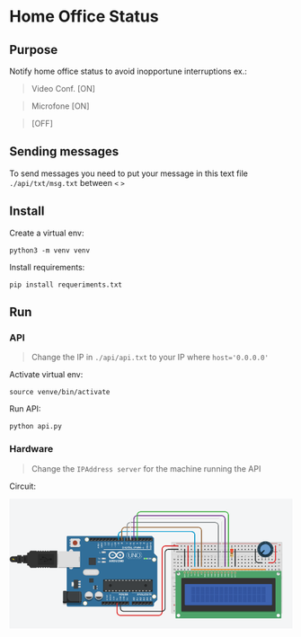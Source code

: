 # **Home Office Status**

## **Purpose**

Notify home office status to avoid inopportune interruptions ex.: 

> Video Conf. [ON]

> Microfone [ON]

> [OFF]


## **Sending messages**

To send messages you need to put your message in this text file `./api/txt/msg.txt` between `<` `>`

## **Install**

Create a virtual env:

    python3 -m venv venv

Install requirements:

    pip install requeriments.txt

## Run

### API

> Change the IP in `./api/api.txt` to your IP where `host='0.0.0.0'`

Activate virtual env:

    source venve/bin/activate

Run API:

    python api.py

### Hardware

> Change the `IPAddress server` for the machine running the API

Circuit:

![Circuit](circuit.png)


